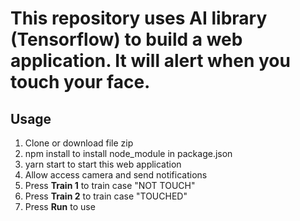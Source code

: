 # This repository uses AI library (Tensorflow) to build a web application. It will alert when you touch your face.
## Usage  
  1. Clone or download file zip 
  2. npm install to install node_module in package.json
  3. yarn start to start this web application 
  4. Allow access camera and send notifications
  5. Press **Train 1** to train case "NOT TOUCH"
  6. Press **Train 2** to train case "TOUCHED"
  7. Press **Run** to use 
